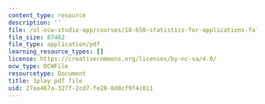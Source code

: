 ```yaml
---
content_type: resource
description: ''
file: /ol-ocw-studio-app/courses/18-650-statistics-for-applications-fall-2016/27aa467a327f2cd7fe288d8cf9f4c011_WW3ZJHPwvyg.pdf
file_size: 87462
file_type: application/pdf
learning_resource_types: []
license: https://creativecommons.org/licenses/by-nc-sa/4.0/
ocw_type: OCWFile
resourcetype: Document
title: 3play pdf file
uid: 27aa467a-327f-2cd7-fe28-8d8cf9f4c011
---
```

